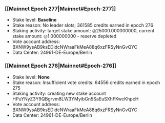 ### [[Mainnet Epoch 277|Mainnet#Epoch-277]]
* Stake level: **Baseline**
* Stake reason: No leader slots; 361585 credits earned in epoch 276
* Staking activity: target stake amount: ◎25000.000000000, current stake amount: ◎1.000000000 - reserve depleted
* Vote account address: BXNW9ysAB9ksEDidcNWraaFkMeA88q6xzFRSyNnGvQYC
* Data Center: 24961-DE-Europe/Berlin
### [[Mainnet Epoch 276|Mainnet#Epoch-276]]
* Stake level: **None**
* Stake reason: Insufficient vote credits: 64556 credits earned in epoch 275
* Staking activity: creating new stake account HPuYNyZ3Y9QBgrvm8LW3YMyibGn5SaEuSXhFKwcKhpcH
* Vote account address: BXNW9ysAB9ksEDidcNWraaFkMeA88q6xzFRSyNnGvQYC
* Data Center: 24961-DE-Europe/Berlin